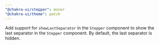 ```yaml
---
"@chakra-ui/stepper": minor
"@chakra-ui/theme": patch
---
```


Add support for `showLastSeparator` in the `Stepper` component to show the last
separator in the `Stepper` component. By default, the last separator is hidden.
